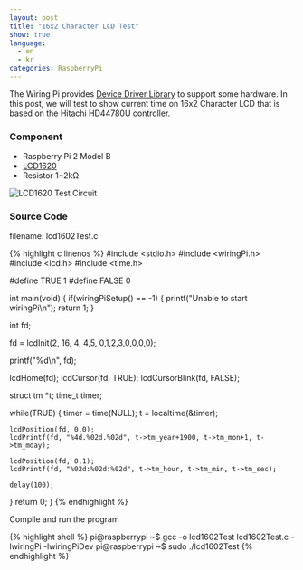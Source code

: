 ```yaml
---
layout: post
title: "16x2 Character LCD Test"
show: true
language:
  - en
  - kr
categories: RaspberryPi
---
```

The Wiring Pi provides [Device Driver Library](http://wiringpi.com/dev-lib/) to support some hardware. In this post, we will test to show current time on 16x2 Character LCD that is based on the Hitachi HD44780U controller.
### Component

* Raspberry Pi 2 Model B
* [LCD1620](http://www.waveshare.com/lcd1602-blue.htm)
* Resistor 1~2kΩ

![LCD1620 Test Circuit]({{site.url}}/images/rpi_lcd1602_test.png)

### Source Code

filename: lcd1602Test.c

{% highlight c linenos %}
#include <stdio.h>
#include <wiringPi.h>
#include <lcd.h>
#include <time.h>

#define TRUE 1
#define FALSE 0

int main(void)
{
  if(wiringPiSetup() == -1)
  {
    printf("Unable to start wiringPi\n");
    return 1;
  }

  int fd;

  fd = lcdInit(2, 16, 4, 4,5, 0,1,2,3,0,0,0,0);

  printf("%d\n", fd);

  lcdHome(fd);
  lcdCursor(fd, TRUE);
  lcdCursorBlink(fd, FALSE);

  struct tm *t;
  time_t timer;

  while(TRUE)
  {
    timer = time(NULL);
    t = localtime(&timer);

    lcdPosition(fd, 0,0);
    lcdPrintf(fd, "%4d.%02d.%02d", t->tm_year+1900, t->tm_mon+1, t->tm_mday);

    lcdPosition(fd, 0,1);
    lcdPrintf(fd, "%02d:%02d:%02d", t->tm_hour, t->tm_min, t->tm_sec);

    delay(100);
  }
  return 0;
}
{% endhighlight %}

Compile and run the program

{% highlight shell %}
pi@raspberrypi ~$ gcc -o lcd1602Test lcd1602Test.c -lwiringPi -lwiringPiDev
pi@raspberrypi ~$ sudo ./lcd1602Test
{% endhighlight %}


